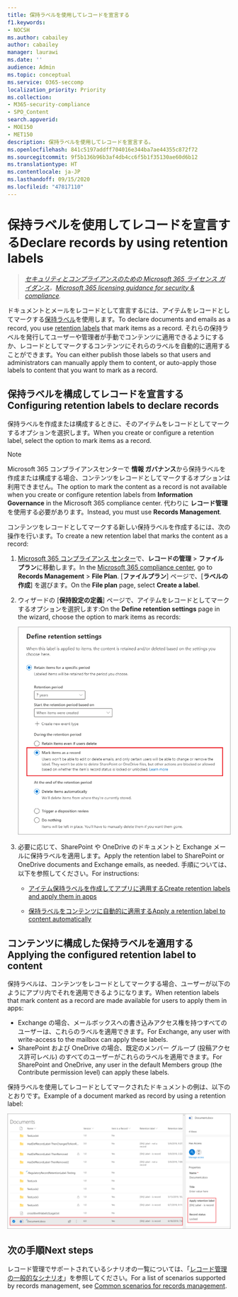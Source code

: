 ```yaml
---
title: 保持ラベルを使用してレコードを宣言する
f1.keywords:
- NOCSH
ms.author: cabailey
author: cabailey
manager: laurawi
ms.date: ''
audience: Admin
ms.topic: conceptual
ms.service: O365-seccomp
localization_priority: Priority
ms.collection:
- M365-security-compliance
- SPO_Content
search.appverid:
- MOE150
- MET150
description: 保持ラベルを使用してレコードを宣言する。
ms.openlocfilehash: 841c5197addff704016e344ba7ae44355c872f72
ms.sourcegitcommit: 9f5b136b96b3af4db4cc6f5b1f35130ae60d6b12
ms.translationtype: HT
ms.contentlocale: ja-JP
ms.lasthandoff: 09/15/2020
ms.locfileid: "47817110"
---
```

# <a name="declare-records-by-using-retention-labels"></a><span data-ttu-id="d5b39-103">保持ラベルを使用してレコードを宣言する</span><span class="sxs-lookup"><span data-stu-id="d5b39-103">Declare records by using retention labels</span></span>

><span data-ttu-id="d5b39-104">*[セキュリティとコンプライアンスのための Microsoft 365 ライセンス ガイダンス](https://aka.ms/ComplianceSD)。*</span><span class="sxs-lookup"><span data-stu-id="d5b39-104">*[Microsoft 365 licensing guidance for security & compliance](https://aka.ms/ComplianceSD).*</span></span>

<span data-ttu-id="d5b39-105">ドキュメントとメールをレコードとして宣言するには、アイテムをレコードとしてマークする[保持ラベル](retention.md#retention-labels)を使用します。</span><span class="sxs-lookup"><span data-stu-id="d5b39-105">To declare documents and emails as a record, you use [retention labels](retention.md#retention-labels) that mark items as a record.</span></span> <span data-ttu-id="d5b39-106">それらの保持ラベルを発行してユーザーや管理者が手動でコンテンツに適用できるようにするか、レコードとしてマークするコンテンツにそれらのラベルを自動的に適用することができます。</span><span class="sxs-lookup"><span data-stu-id="d5b39-106">You can either publish those labels so that users and administrators can manually apply them to content, or auto-apply those labels to content that you want to mark as a record.</span></span>

## <a name="configuring-retention-labels-to-declare-records"></a><span data-ttu-id="d5b39-107">保持ラベルを構成してレコードを宣言する</span><span class="sxs-lookup"><span data-stu-id="d5b39-107">Configuring retention labels to declare records</span></span>

<span data-ttu-id="d5b39-108">保持ラベルを作成または構成するときに、そのアイテムをレコードとしてマークするオプションを選択します。</span><span class="sxs-lookup"><span data-stu-id="d5b39-108">When you create or configure a retention label, select the option to mark items as a record.</span></span>

>[!NOTE] 
> <span data-ttu-id="d5b39-109">Microsoft 365 コンプライアンスセンターで **情報 ガバナンス**から保持ラベルを作成または構成する場合、コンテンツをレコードとしてマークするオプションは利用できません。</span><span class="sxs-lookup"><span data-stu-id="d5b39-109">The option to mark the content as a record is not available when you create or configure retention labels from **Information Governance** in the Microsoft 365 compliance center.</span></span> <span data-ttu-id="d5b39-110">代わりに **レコード管理**を使用する必要があります。</span><span class="sxs-lookup"><span data-stu-id="d5b39-110">Instead, you must use **Records Management**.</span></span>

<span data-ttu-id="d5b39-111">コンテンツをレコードとしてマークする新しい保持ラベルを作成するには、次の操作を行います。</span><span class="sxs-lookup"><span data-stu-id="d5b39-111">To create a new retention label that marks the content as a record:</span></span>

1. <span data-ttu-id="d5b39-112">[Microsoft 365 コンプライアンス センター](https://compliance.microsoft.com)で、**レコードの管理** \> **ファイル プラン**に移動します。</span><span class="sxs-lookup"><span data-stu-id="d5b39-112">In the [Microsoft 365 compliance center](https://compliance.microsoft.com), go to **Records Management** \> **File Plan**.</span></span> <span data-ttu-id="d5b39-113">[**ファイルプラン**] ページで、[**ラベルの作成**] を選びます。</span><span class="sxs-lookup"><span data-stu-id="d5b39-113">On the **File plan** page, select **Create a label**.</span></span>

2. <span data-ttu-id="d5b39-114">ウィザードの [**保持設定の定義**] ページで、アイテムをレコードとしてマークするオプションを選択します:</span><span class="sxs-lookup"><span data-stu-id="d5b39-114">On the **Define retention settings** page in the wizard, choose the option to mark items as records:</span></span>
    
   ![アイテムをレコードとしてマークする保持設定を選択する](../media/recordversioning6.png)

3. <span data-ttu-id="d5b39-116">必要に応じて、SharePoint や OneDrive のドキュメントと Exchange メールに保持ラベルを適用します。</span><span class="sxs-lookup"><span data-stu-id="d5b39-116">Apply the retention label to SharePoint or OneDrive documents and Exchange emails, as needed.</span></span> <span data-ttu-id="d5b39-117">手順については、以下を参照してください。</span><span class="sxs-lookup"><span data-stu-id="d5b39-117">For instructions:</span></span>
    
    - [<span data-ttu-id="d5b39-118">アイテム保持ラベルを作成してアプリに適用する</span><span class="sxs-lookup"><span data-stu-id="d5b39-118">Create retention labels and apply them in apps</span></span>](create-apply-retention-labels.md)
    
    - [<span data-ttu-id="d5b39-119">保持ラベルをコンテンツに自動的に適用する</span><span class="sxs-lookup"><span data-stu-id="d5b39-119">Apply a retention label to content automatically</span></span>](apply-retention-labels-automatically.md)

## <a name="applying-the-configured-retention-label-to-content"></a><span data-ttu-id="d5b39-120">コンテンツに構成した保持ラベルを適用する</span><span class="sxs-lookup"><span data-stu-id="d5b39-120">Applying the configured retention label to content</span></span>

<span data-ttu-id="d5b39-121">保持ラベルは、コンテンツをレコードとしてマークする場合、ユーザーが以下のようにアプリ内でそれを適用できるようになります。</span><span class="sxs-lookup"><span data-stu-id="d5b39-121">When retention labels that mark content as a record are made available for users to apply them in apps:</span></span>

- <span data-ttu-id="d5b39-122">Exchange の場合、メールボックスへの書き込みアクセス権を持つすべてのユーザーは、これらのラベルを適用できます。</span><span class="sxs-lookup"><span data-stu-id="d5b39-122">For Exchange, any user with write-access to the mailbox can apply these labels.</span></span> 
- <span data-ttu-id="d5b39-123">SharePoint および OneDrive の場合、既定のメンバー グループ (投稿アクセス許可レベル) のすべてのユーザーがこれらのラベルを適用できます。</span><span class="sxs-lookup"><span data-stu-id="d5b39-123">For SharePoint and OneDrive, any user in the default Members group (the Contribute permission level) can apply these labels.</span></span>

<span data-ttu-id="d5b39-124">保持ラベルを使用してレコードとしてマークされたドキュメントの例は、以下のとおりです。</span><span class="sxs-lookup"><span data-stu-id="d5b39-124">Example of a document marked as record by using a retention label:</span></span>

![レコードとしてタグ付けされたドキュメントの詳細ウィンドウ](../media/recordversioning7.png)

## <a name="next-steps"></a><span data-ttu-id="d5b39-126">次の手順</span><span class="sxs-lookup"><span data-stu-id="d5b39-126">Next steps</span></span>

<span data-ttu-id="d5b39-127">レコード管理でサポートされているシナリオの一覧については、「[レコード管理の一般的なシナリオ](get-started-with-records-management.md#common-scenarios-for-records-management)」を参照してください。</span><span class="sxs-lookup"><span data-stu-id="d5b39-127">For a list of scenarios supported by records management, see [Common scenarios for records management](get-started-with-records-management.md#common-scenarios-for-records-management).</span></span>
